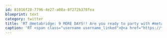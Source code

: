 ```yaml
---
id: 81016f28-7796-4e27-a08a-8f272b378fea
blueprint: text
category: twitter
title: 'RT @metabridge: 9 MORE DAYS!! Are you ready to party with #metabridge VIPs on 6/21? ow.ly/lT8kK'
caption: 'RT <span class="username username_linked">@<a href="https://twitter.com/metabridge" title="Metabridge">metabridge</a></span>: 9 MORE DAYS!! Are you ready to party with <span class="hashtag hashtag_local">#<a href="http://tweettemp.darylchymko.ca/?tag=metabridge">metabridge</a> VIPs on 6/21? <a href="http://ow.ly/lT8kK" title="http://ow.ly/lT8kK" class="link link_untco">ow.ly/lT8kK</a>'
---
```


